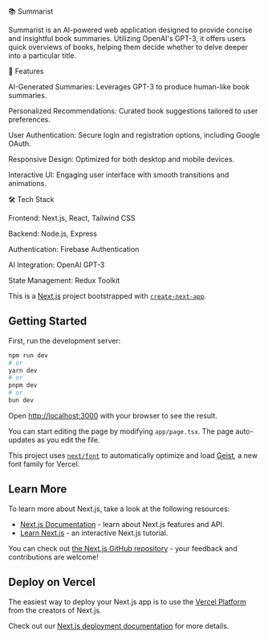 📚 Summarist

Summarist is an AI-powered web application designed to provide concise and insightful book summaries. Utilizing OpenAI's GPT-3, it offers users quick overviews of books, helping them decide whether to delve deeper into a particular title.

🚀 Features

AI-Generated Summaries: Leverages GPT-3 to produce human-like book summaries.

Personalized Recommendations: Curated book suggestions tailored to user preferences.

User Authentication: Secure login and registration options, including Google OAuth.

Responsive Design: Optimized for both desktop and mobile devices.

Interactive UI: Engaging user interface with smooth transitions and animations.

🛠️ Tech Stack

Frontend: Next.js, React, Tailwind CSS

Backend: Node.js, Express

Authentication: Firebase Authentication

AI Integration: OpenAI GPT-3

State Management: Redux Toolkit


This is a [Next.js](https://nextjs.org) project bootstrapped with [`create-next-app`](https://nextjs.org/docs/app/api-reference/cli/create-next-app).

## Getting Started

First, run the development server:

```bash
npm run dev
# or
yarn dev
# or
pnpm dev
# or
bun dev
```

Open [http://localhost:3000](http://localhost:3000) with your browser to see the result.

You can start editing the page by modifying `app/page.tsx`. The page auto-updates as you edit the file.

This project uses [`next/font`](https://nextjs.org/docs/app/building-your-application/optimizing/fonts) to automatically optimize and load [Geist](https://vercel.com/font), a new font family for Vercel.

## Learn More

To learn more about Next.js, take a look at the following resources:

- [Next.js Documentation](https://nextjs.org/docs) - learn about Next.js features and API.
- [Learn Next.js](https://nextjs.org/learn) - an interactive Next.js tutorial.

You can check out [the Next.js GitHub repository](https://github.com/vercel/next.js) - your feedback and contributions are welcome!

## Deploy on Vercel

The easiest way to deploy your Next.js app is to use the [Vercel Platform](https://vercel.com/new?utm_medium=default-template&filter=next.js&utm_source=create-next-app&utm_campaign=create-next-app-readme) from the creators of Next.js.

Check out our [Next.js deployment documentation](https://nextjs.org/docs/app/building-your-application/deploying) for more details.
